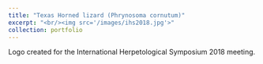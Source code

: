 ```yaml
---
title: "Texas Horned lizard (Phrynosoma cornutum)"
excerpt: "<br/><img src='/images/ihs2018.jpg'>"
collection: portfolio
---
```

Logo created for the International Herpetological Symposium 2018 meeting.
